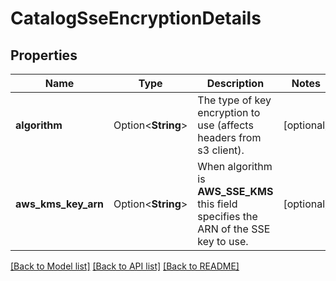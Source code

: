 # CatalogSseEncryptionDetails

## Properties

Name | Type | Description | Notes
------------ | ------------- | ------------- | -------------
**algorithm** | Option<**String**> | The type of key encryption to use (affects headers from s3 client). | [optional]
**aws_kms_key_arn** | Option<**String**> | When algorithm is **AWS_SSE_KMS** this field specifies the ARN of the SSE key to use. | [optional]

[[Back to Model list]](../README.md#documentation-for-models) [[Back to API list]](../README.md#documentation-for-api-endpoints) [[Back to README]](../README.md)


